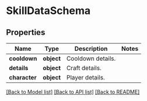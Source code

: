 # SkillDataSchema

## Properties
Name | Type | Description | Notes
------------ | ------------- | ------------- | -------------
**cooldown** | **object** | Cooldown details. | 
**details** | **object** | Craft details. | 
**character** | **object** | Player details. | 

[[Back to Model list]](../README.md#documentation-for-models) [[Back to API list]](../README.md#documentation-for-api-endpoints) [[Back to README]](../README.md)

